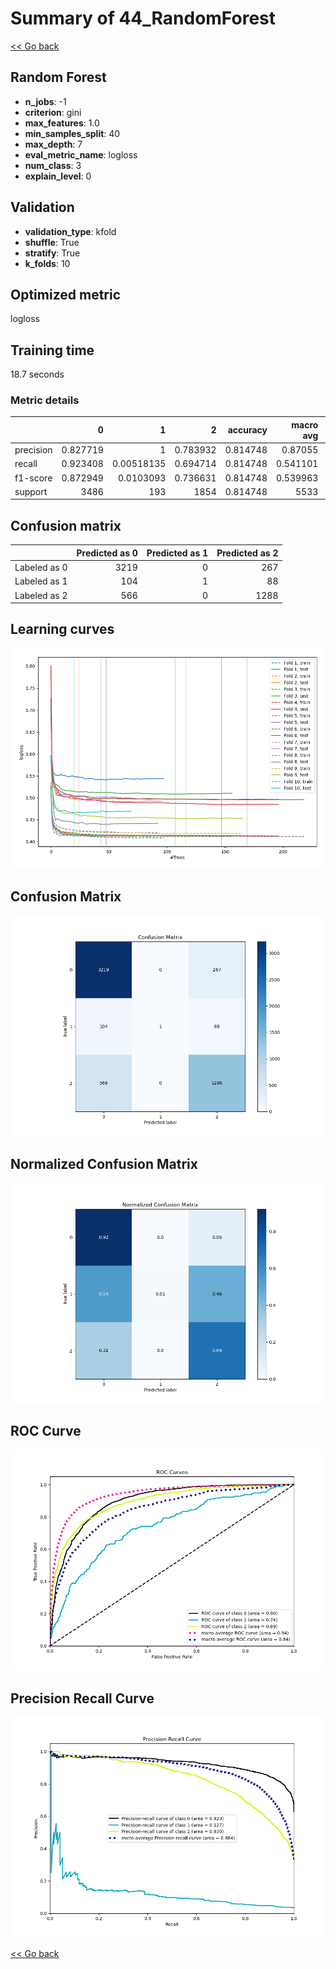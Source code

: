 # Summary of 44_RandomForest

[<< Go back](../README.md)


## Random Forest
- **n_jobs**: -1
- **criterion**: gini
- **max_features**: 1.0
- **min_samples_split**: 40
- **max_depth**: 7
- **eval_metric_name**: logloss
- **num_class**: 3
- **explain_level**: 0

## Validation
 - **validation_type**: kfold
 - **shuffle**: True
 - **stratify**: True
 - **k_folds**: 10

## Optimized metric
logloss

## Training time

18.7 seconds

### Metric details
|           |           0 |            1 |           2 |   accuracy |   macro avg |   weighted avg |   logloss |
|:----------|------------:|-------------:|------------:|-----------:|------------:|---------------:|----------:|
| precision |    0.827719 |   1          |    0.783932 |   0.814748 |    0.87055  |       0.819056 |  0.486692 |
| recall    |    0.923408 |   0.00518135 |    0.694714 |   0.814748 |    0.541101 |       0.814748 |  0.486692 |
| f1-score  |    0.872949 |   0.0103093  |    0.736631 |   0.814748 |    0.539963 |       0.797181 |  0.486692 |
| support   | 3486        | 193          | 1854        |   0.814748 | 5533        |    5533        |  0.486692 |


## Confusion matrix
|              |   Predicted as 0 |   Predicted as 1 |   Predicted as 2 |
|:-------------|-----------------:|-----------------:|-----------------:|
| Labeled as 0 |             3219 |                0 |              267 |
| Labeled as 1 |              104 |                1 |               88 |
| Labeled as 2 |              566 |                0 |             1288 |

## Learning curves
![Learning curves](learning_curves.png)
## Confusion Matrix

![Confusion Matrix](confusion_matrix.png)


## Normalized Confusion Matrix

![Normalized Confusion Matrix](confusion_matrix_normalized.png)


## ROC Curve

![ROC Curve](roc_curve.png)


## Precision Recall Curve

![Precision Recall Curve](precision_recall_curve.png)



[<< Go back](../README.md)
